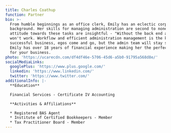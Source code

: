 ```yaml
---
title: Charles Coathup
function: Partner
bio: >-
  From humble beginnings as an office clerk, Emily has an eclectic corporate
  background. Her skills for managing administration are second to none. Her
  attitude towards these tasks are insightful - "Without the back end a business
  won't work. Workflow and efficient administration management is the key to a
  successful business, egos come and go, but the admin team will stay strong"
  Emily has over 18 years of financial experience making her the perfect partner
  for your business.
photo: 'https://ucarecdn.com/df4df46e-5706-45d6-a5b0-91795a568d8e/'
socialMediaLinks:
  googlePlus: 'https://www.plus.google.com/'
  linkedin: 'https://www.linkedin.com/'
  twitter: 'https://www.twitter.com/'
additionalInfo: |-
  **Education**

  Financial Services - Certificate IV Accounting

  **Activities & Affiliations**

  * Registered BAS Agent
  * Institute of Certified Bookkeepers - Member
  * Tax Practitioner Board - Member
---
```


